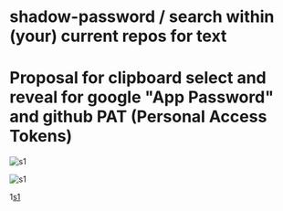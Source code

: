 # shadow-password / search within (your) current repos for text

# Proposal for clipboard select and reveal for google "App Password" and github PAT (Personal Access Tokens)

![s1](https://raw.githubusercontent.com/c4pt000/shadow-password/main/github-fuzz-clipboard-select-pass.reveal.png)


![s1](https://raw.githubusercontent.com/c4pt000/shadow-password/main/google-password-shadow.png)



1[s1](https://raw.githubusercontent.com/c4pt000/GITHUB.COM-GOOGLE.com-shadow-password/main/GREP-through-repos-search-text-keywords.png)
